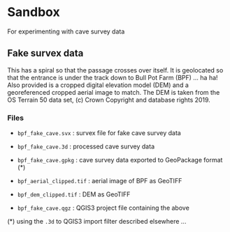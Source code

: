 # Sandbox

For experimenting with cave survey data

## Fake survex data 

This has a spiral so that the passage crosses over itself.  It is
geolocated so that the entrance is under the track down to Bull Pot
Farm (BPF) ... ha ha!  Also provided is a cropped digital elevation model
(DEM) and a georeferenced cropped aerial image to match. The DEM is
taken from the OS Terrain 50 data set, (c) Crown Copyright and
database rights 2019.

### Files

- `bpf_fake_cave.svx` : survex file for fake cave survey data
- `bpf_fake_cave.3d` : processed cave survey data

- `bpf_fake_cave.gpkg` : cave survey data exported to GeoPackage format (*)
- `bpf_aerial_clipped.tif` : aerial image of BPF as GeoTIFF
- `bpf_dem_clipped.tif` : DEM as GeoTIFF
- `bpf_fake_cave.qgz` : QGIS3 project file containing the above

(*) using the `.3d` to QGIS3 import filter described elsewhere ...
